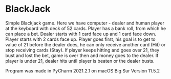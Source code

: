 # BlackJack

Simple Blackjack game. Here we have computer - dealer and human player at the keyboard with deck of 52 cards. Player has a bank roll, from which he can place a bet. Dealer starts with 1 card face up and 1 card face down. Player starts with 2 cards face up. Player goes first, his goal is to get to value of 21 before the dealer does, he can only receive another card (Hit) or stop receiving cards (Stay). If player keeps hitting and goes over 21, they bust and lost the bet, game is over then and money goes to the dealer. If player is under 21, dealer hits until player is beaten or the dealer busts.

Program was made in PyCharm 2021.2.1 on macOS Big Sur Version 11.5.2
